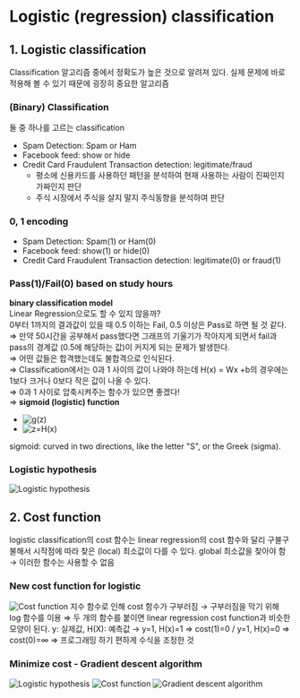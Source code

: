 # Logistic (regression) classification

## 1. Logistic classification
Classification 알고리즘 중에서 정확도가 높은 것으로 알려져 있다. 실제 문제에 바로 적용해 볼 수 있기 때문에 굉장히 중요한 알고리즘

### (Binary) Classification
둘 중 하나를 고르는 classification
- Spam Detection: Spam or Ham
- Facebook feed: show or hide
- Credit Card Fraudulent Transaction detection: legitimate/fraud
  - 평소에 신용카드를 사용하던 패턴을 분석하여 현재 사용하는 사람이 진짜인지 가짜인지 판단
  - 주식 시장에서 주식을 살지 말지 주식동향을 분석하여 판단

### 0, 1 encoding
- Spam Detection: Spam(1) or Ham(0)
- Facebook feed: show(1) or hide(0)
- Credit Card Fraudulent Transaction detection: legitimate(0) or fraud(1)

### Pass(1)/Fail(0) based on study hours
**binary classification model**  
Linear Regression으로도 할 수 있지 않을까?  
0부터 1까지의 결과값이 있을 때 0.5 이하는 Fail, 0.5 이상은 Pass로 하면 될 것 같다.  
⇒ 만약 50시간을 공부해서 pass했다면 그래프의 기울기가 작아지게 되면서 fail과 pass의 경계값 (0.5에 해당하는 값)이 커지게 되는 문제가 발생한다.  
⇒ 어떤 값들은 합격했는데도 불합격으로 인식된다.  
⇒ Classification에서는 0과 1 사이의 값이 나와야 하는데 H(x) = Wx +b의 경우에는 1보다 크거나 0보다 작은 값이 나올 수 있다.  
⇒ 0과 1 사이로 압축시켜주는 함수가 있으면 좋겠다!  
⇒ **sigmoid (logistic) function**  
- <img src="https://latex.codecogs.com/svg.latex?\;g(z)=\frac{1}{(1+e^{-z})}" title="g(z)"/>
- <img src="https://latex.codecogs.com/svg.latex?\;z=H(x)" title="z=H(x)"/>
sigmoid: curved in two directions, like the letter "S", or the Greek (sigma).

### Logistic hypothesis
<img src="https://latex.codecogs.com/svg.latex?\;H(X)=\frac{1}{(1+e^{-{W^T}X})}" title="Logistic hypothesis"/>

## 2. Cost function
logistic classification의 cost 함수는 linear regression의 cost 함수와 달리 구불구불해서 시작점에 따라 찾은 (local) 최소값이 다를 수 있다. global 최소값을 찾아야 함 → 이러한 함수는 사용할 수 없음

### New cost function for logistic
<img src="https://latex.codecogs.com/svg.latex?\;cost(W)=\frac{1}{m}\sum{c(H(x),y)}" title="Cost function"/>
<!-- <img src="https://latex.codecogs.com/svg.latex?\;c(H(x),y)={cases{-log(H(x))&:y=1#-log(1-H(x))&:y=0}" title="c(H(x),y)"/> -->
지수 함수로 인해 cost 함수가 구부러짐 → 구부러짐을 막기 위해 log 함수를 이용  
⇒ 두 개의 함수를 붙이면 linear regression cost function과 비슷한 모양이 된다.  
y: 실제값, H(X): 예측값 → y=1, H(x)=1 ⇒ cost(1)=0 / y=1, H(x)=0 ⇒ cost(0)=∞  
⇒ 프로그래밍 하기 편하게 수식을 조정한 것

### Minimize cost - Gradient descent algorithm
<img src="https://latex.codecogs.com/svg.latex?\;H(X)=\frac{1}{(1+e^{-{W^T}X})}" title="Logistic hypothesis"/>
<img src="https://latex.codecogs.com/svg.latex?\;cost(W)=-\frac{1}{m}\sum{ylog(H(x))+(1-y)log(1-H(x))}" title="Cost function"/>
<img src="https://latex.codecogs.com/svg.latex?\;W:=W-\alpha\frac{\partial}{\partial{W}}cost(W)" title="Gradient descent algorithm"/>